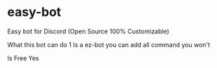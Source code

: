 # easy-bot
Easy bot for Discord (Open Source 100% Customizable) 

What this bot can do 
1 Is a ez-bot you can add all command you won't 

Is Free 
Yes
